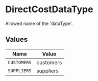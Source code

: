 # DirectCostDataType

Allowed name of the 'dataType'.


## Values

| Name        | Value       |
| ----------- | ----------- |
| `CUSTOMERS` | customers   |
| `SUPPLIERS` | suppliers   |